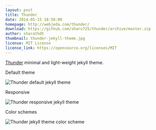 ```yaml
---
layout: post
title: Thunder
date: 2014-05-15 18:50:00
homepage: http://webjeda.com/thunder/
download: https://github.com/sharu725/thunder/archive/master.zip
author: sharathdt
thumbnail: thunder-jekyll-theme.jpg
license: MIT License
license_link: https://opensource.org/licenses/MIT
---
```


[Thunder](http://webjeda.com/thunder/) minimal and light-weight jekyll theme.

Default theme

![Thunder default jekyll theme](http://webjeda.com/thunder/images/thunder-jekyll-theme.jpg)

Responsive

![Thunder responsive jekyll theme](http://webjeda.com/thunder/images/thunder-responsive-jekyll-theme.jpg)

Color schemes

![Thunder jekyll theme color scheme](http://webjeda.com/thunder/images/thunder-jekyll-theme-2.jpg)
